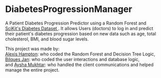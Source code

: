 # DiabetesProgressionManager
 A Patient Diabetes Progression Predictor using a Random Forest and <a href="https://scikit-learn.org/stable/datasets/toy_dataset.html"> SciKit's Diabetes Dataset </a>. It allows Users (doctors) to log in and predict their patient's diabetes progression based on new data such as age, total cholesterol, BMI, and blood sugar levels. 
 
 This project was made by:
<br> <a href="https://github.com/AlexisHampton">Alexis Hampton</a>: who coded the Random Forest and Decision Tree Logic, 
<br> <a href="https://github.com/bilques">Bilques Jan</a>: who coded the user interactions and database logic,
<br> and <a href="https://github.com/ayshamukhtar">Aysha Mukhtar</a>: who handled the client communications and helped manage the entire project.

